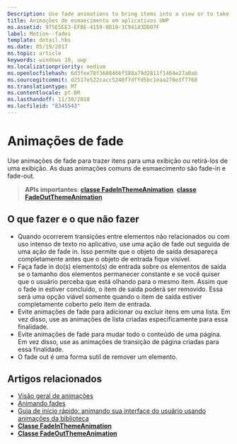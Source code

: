```yaml
---
Description: Use fade animations to bring items into a view or to take items out of a view. The two common fade animations are fade-in and fade-out.
title: Animações de esmaecimento em aplicativos UWP
ms.assetid: 975E5EE3-EFBE-4159-8D10-3C94143DD07F
label: Motion--fades
template: detail.hbs
ms.date: 05/19/2017
ms.topic: article
keywords: windows 10, uwp
ms.localizationpriority: medium
ms.openlocfilehash: 6d3fee78f3608466f588a79d2811f1464e27a0ab
ms.sourcegitcommit: d2517e522cacc5240f7dffd5bc1eaa278e3f7768
ms.translationtype: MT
ms.contentlocale: pt-BR
ms.lasthandoff: 11/30/2018
ms.locfileid: "8345543"
---
```

# <a name="fade-animations"></a>Animações de fade



Use animações de fade para trazer itens para uma exibição ou retirá-los de uma exibição. As duas animações comuns de esmaecimento são fade-in e fade-out.

> **APIs importantes**: [**classe FadeInThemeAnimation**](https://msdn.microsoft.com/library/windows/apps/br210298), [**classe FadeOutThemeAnimation**](https://msdn.microsoft.com/library/windows/apps/br210302)


## <a name="dos-and-donts"></a>O que fazer e o que não fazer


-   Quando ocorrerem transições entre elementos não relacionados ou com uso intenso de texto no aplicativo, use uma ação de fade out seguida de uma ação de fade in. Isso permite que o objeto de saída desapareça completamente antes que o objeto de entrada fique visível.
-   Faça fade in do(s) elemento(s) de entrada sobre os elementos de saída se o tamanho dos elementos permanecer constante e se você quiser que o usuário perceba que está olhando para o mesmo item. Assim que o fade in estiver concluído, o item de saída poderá ser removido. Essa será uma opção viável somente quando o item de saída estiver completamente coberto pelo item de entrada.
-   Evite animações de fade para adicionar ou excluir itens em uma lista. Em vez disso, use as animações de lista criadas especificamente para essa finalidade.
-   Evite animações de fade para mudar todo o conteúdo de uma página. Em vez disso, use as animações de transição de página criadas para essa finalidade.
-   O fade out é uma forma sutil de remover um elemento.
## <a name="related-articles"></a>Artigos relacionados

* [Visão geral de animações](https://msdn.microsoft.com/library/windows/apps/mt187350)
* [Animando fades](https://msdn.microsoft.com/library/windows/apps/xaml/jj649429)
* [Guia de início rápido: animando sua interface do usuário usando animações da biblioteca](https://msdn.microsoft.com/library/windows/apps/xaml/hh452703)
* [**Classe FadeInThemeAnimation**](https://msdn.microsoft.com/library/windows/apps/br210298)
* [**Classe FadeOutThemeAnimation**](https://msdn.microsoft.com/library/windows/apps/br210302)

 

 




